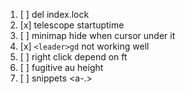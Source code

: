 1. [ ] del index.lock
2. [x] telescope startuptime
3. [ ] minimap hide when cursor under it
4. [x] `<leader>gd` not working well
5. [ ] right click depend on ft
6. [ ] fugitive au height
7. [ ] snippets <a-.>

